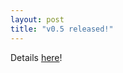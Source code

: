 ```yaml
---
layout: post
title: "v0.5 released!"
---
```


Details [here](https://github.com/arbor-sim/arbor/releases/tag/v0.5)!